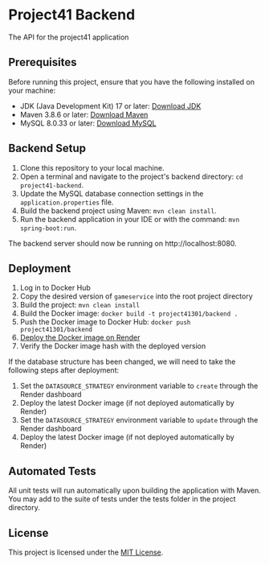 # Project41 Backend

The API for the project41 application

## Prerequisites

Before running this project, ensure that you have the following installed on your machine:

- JDK (Java Development Kit) 17 or later: [Download JDK](https://www.oracle.com/java/technologies/javase-jdk17-downloads.html)
- Maven 3.8.6 or later: [Download Maven](https://maven.apache.org/download.cgi)
- MySQL 8.0.33 or later: [Download MySQL](https://dev.mysql.com/downloads/installer/)

## Backend Setup

1. Clone this repository to your local machine.
2. Open a terminal and navigate to the project's backend directory: `cd project41-backend`.
3. Update the MySQL database connection settings in the `application.properties` file.
4. Build the backend project using Maven: `mvn clean install`.
5. Run the backend application in your IDE or with the command: `mvn spring-boot:run`.

The backend server should now be running on http://localhost:8080.

## Deployment

1. Log in to Docker Hub
2. Copy the desired version of `gameservice` into the root project directory
3. Build the project: `mvn clean install`
4. Build the Docker image: `docker build -t project41301/backend .`
5. Push the Docker image to Docker Hub: `docker push project41301/backend`
6. [Deploy the Docker image on Render](https://dashboard.render.com/web/srv-cklksc0710pc73d80vs0)
7. Verify the Docker image hash with the deployed version

If the database structure has been changed, we will need to take the following steps after deployment:
1. Set the `DATASOURCE_STRATEGY` environment variable to `create` through the Render dashboard
2. Deploy the latest Docker image (if not deployed automatically by Render)
3. Set the `DATASOURCE_STRATEGY` environment variable to `update` through the Render dashboard
4. Deploy the latest Docker image (if not deployed automatically by Render)

## Automated Tests
All unit tests will run automatically upon building the application with Maven. You may add to the suite of tests under the tests folder in the project directory. 

## License

This project is licensed under the [MIT License](LICENSE).
